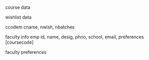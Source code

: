 course data


wishlist data

ccodem cname, nwish, nbatches

faculty info
emp id, name, desig, phno, school, email, preferences [coursecode]

faculty preferences
